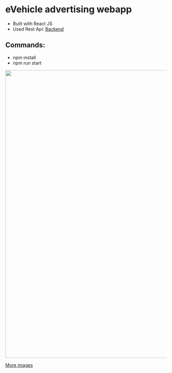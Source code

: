 
# eVehicle advertising webapp
- Built with React JS
- Used Rest Api: [Backend](https://github.com/p-adrian05/eVehicle-advertising-service)
## Commands:
- npm install
- npm run start
  
<img src="documentation.png" width="900px">

[More images](https://github.com/p-adrian05/eVehicle-advertising-frontend/tree/master/images)